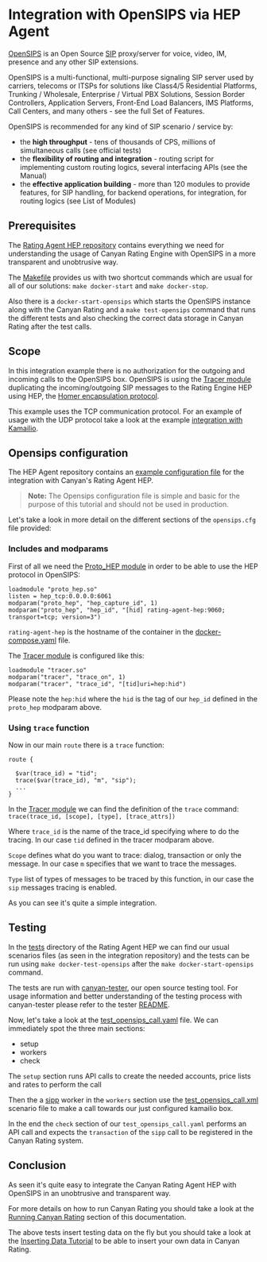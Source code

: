 # Integration with OpenSIPS via HEP Agent

[OpenSIPS](https://www.opensips.org/) is an Open Source [SIP](https://www.ietf.org/rfc/rfc3261.txt) proxy/server for voice, video, IM, presence and any other SIP extensions.

OpenSIPS is a multi-functional, multi-purpose signaling SIP server used by carriers, telecoms or ITSPs for solutions like Class4/5 Residential Platforms, Trunking / Wholesale, Enterprise / Virtual PBX Solutions, Session Border Controllers, Application Servers, Front-End Load Balancers, IMS Platforms, Call Centers, and many others - see the full Set of Features.

OpenSIPS is recommended for any kind of SIP scenario / service by:
* the **high throughput** - tens of thousands of CPS, millions of ‏simultaneous calls (see official tests)
* the **flexibility of routing and integration** - routing script for implementing custom routing logics, several interfacing APIs (see the Manual)
* the **effective application building** - more than 120 modules to provide features, for SIP handling, for backend operations, for integration, for routing logics (see List of Modules)


## Prerequisites

The [Rating Agent HEP repository](https://github.com/canyanio/rating-agent-hep) contains everything we need for understanding the usage of Canyan Rating Engine with OpenSIPS in a more transparent and unobtrusive way.

The [Makefile](https://github.com/canyanio/rating-agent-hep/blob/master/Makefile) provides us with two shortcut commands which are usual for all of our solutions:
`make docker-start` and `make docker-stop`.

Also there is a `docker-start-opensips` which starts the OpenSIPS instance along with the Canyan Rating and a `make test-opensips` command that runs the different tests and also checking the correct data storage in Canyan Rating after the test calls.


## Scope

In this integration example there is no authorization for the outgoing and incoming calls to the OpenSIPS box. OpenSIPS is using the [Tracer module](https://opensips.org/html/docs/modules/3.0.x/tracer.html) duplicating the incoming/outgoing SIP messages to the Rating Engine HEP using HEP, the [Homer encapsulation protocol](https://github.com/sipcapture/HEP).

This example uses the TCP communication protocol. For an example of usage with the UDP protocol take a look at the example [integration with Kamailio](kamailio-hep-integration.md).


## Opensips configuration

The HEP Agent repository contains an [example configuration file](https://github.com/canyanio/rating-agent-hep/blob/master/tests/opensips/opensips.cfg) for the integration with Canyan's Rating Agent HEP.

>**Note:** The Opensips configuration file is simple and basic for the purpose 
> of this tutorial and should not be used in production.

Let's take a look in more detail on the different sections of the `opensips.cfg` file provided:

### Includes and modparams

First of all we need the [Proto_HEP module](https://opensips.org/html/docs/modules/3.0.x/proto_hep.html) in order to be able to use the HEP protocol in OpenSIPS:
```
loadmodule "proto_hep.so"
listen = hep_tcp:0.0.0.0:6061
modparam("proto_hep", "hep_capture_id", 1)
modparam("proto_hep", "hep_id", "[hid] rating-agent-hep:9060; transport=tcp; version=3")
```

`rating-agent-hep` is the hostname of the container in the [docker-compose.yaml](https://github.com/canyanio/rating-agent-hep/blob/master/docker-compose.yaml) file.


The [Tracer module](https://opensips.org/html/docs/modules/3.0.x/tracer.html) is configured like this:
```
loadmodule "tracer.so"
modparam("tracer", "trace_on", 1)
modparam("tracer", "trace_id", "[tid]uri=hep:hid")
```

Please note the `hep:hid` where the `hid` is the tag of our `hep_id` defined in the `proto_hep` modparam above.


### Using `trace` function

Now in our main `route` there is a `trace` function:
```
route {

  $var(trace_id) = "tid";
  trace($var(trace_id), "m", "sip");
  ...
}
```

In the [Tracer module](https://opensips.org/html/docs/modules/3.0.x/tracer.html) we can find the definition of the `trace` command:
```trace(trace_id, [scope], [type], [trace_attrs])```

Where `trace_id` is the name of the trace_id specifying where to do the tracing. In our case `tid` defined in the tracer modparam above.

`Scope` defines what do you want to trace: dialog, transaction or only the message. In our case `m` specifies that we want to trace the messages.

`Type` list of types of messages to be traced by this function, in our case the `sip` messages tracing is enabled.

As you can see it's quite a simple integration.


## Testing

In the [tests](https://github.com/canyanio/rating-agent-hep/blob/master/tests/) directory of the Rating Agent HEP we can find our usual scenarios files (as seen in the integration repository) and the tests can be run using `make docker-test-opensips` after the `make docker-start-opensips` command.

The tests are run with [canyan-tester](https://github.com/canyanio/canyan-tester), our open source testing tool. For usage information and better understanding of the testing process with canyan-tester please refer to the tester [README](https://github.com/canyanio/canyan-tester/blob/master/README.md).

Now, let's take a look at the [test_opensips_call.yaml](https://github.com/canyanio/rating-agent-hep/blob/master/tests/scenarios/test_opensips_call.yaml) file. We can immediately spot the three main sections:
* setup
* workers
* check

The `setup` section runs API calls to create the needed accounts, price lists and rates to perform the call

Then the a [sipp](http://sipp.sourceforge.net/) worker in the `workers` section use the [test_opensips_call.xml](https://github.com/canyanio/rating-agent-hep/blob/master/tests/scenarios/test_opensips_call.xml) scenario file to make a call towards our just configured kamailio box.

In the end the `check` section of our `test_opensips_call.yaml` performs an API call and expects the `transaction` of the `sipp` call to be registered in the Canyan Rating system.


## Conclusion

As seen it's quite easy to integrate the Canyan Rating Agent HEP with OpenSIPS in an unobtrusive and transparent way.

For more details on how to run Canyan Rating you should take a look at the [Running Canyan Rating](/running.md) section of this documentation.

The above tests insert testing data on the fly but you should take a look at the [Inserting Data Tutorial](/tutorials/inserting-data/) to be able to insert your own data in Canyan Rating.
